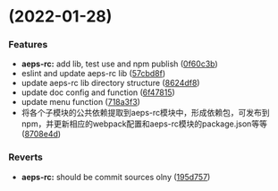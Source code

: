 #  (2022-01-28)


### Features

* **aeps-rc:** add lib, test use and npm publish ([0f60c3b](https://github.com/jimwong666/ssss/commit/0f60c3b5ce5e3964473553b8f3f2f1a157d579aa))
* eslint and update aeps-rc lib ([57cbd8f](https://github.com/jimwong666/ssss/commit/57cbd8fba1ab90fb4dd59163037fa2a94692a19e))
* update aeps-rc lib directory structure ([8624df8](https://github.com/jimwong666/ssss/commit/8624df8b44b1285f94097ae13f56d8da7f2357f4))
* update doc config and function ([6f47815](https://github.com/jimwong666/ssss/commit/6f47815b354c6a7709289bc9fbb2bcfe6ccc254a))
* update menu function ([718a3f3](https://github.com/jimwong666/ssss/commit/718a3f37b123a4eba1c33327814e5ef6d22777e7))
* 将各个子模块的公共依赖提取到aeps-rc模块中，形成依赖包，可发布到npm，并更新相应的webpack配置和aeps-rc模块的package.json等等 ([8708e4d](https://github.com/jimwong666/ssss/commit/8708e4dd21996e705888791487bf2e8a5d77eb55))


### Reverts

* **aeps-rc:** should be commit sources olny ([195d757](https://github.com/jimwong666/ssss/commit/195d75764c4181cb3d2e33b85519ed970fc75439))



